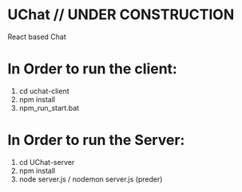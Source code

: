 # UChat // UNDER CONSTRUCTION
React based Chat

# In Order to run the client:
1. cd uchat-client
2. npm install
3. npm_run_start.bat

# In Order to run the Server:
1. cd UChat-server
2. npm install
3. node server.js / nodemon server.js (preder)
